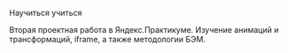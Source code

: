 Научиться учиться

Вторая проектная работа в Яндекс.Практикуме.
Изучение анимаций и трансформаций, iframe, а также методологии БЭМ.